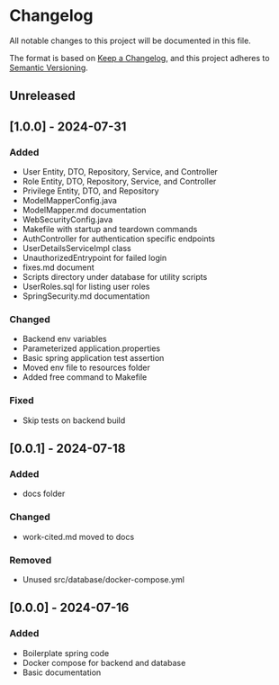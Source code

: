 # Changelog

All notable changes to this project will be documented in this file.

The format is based on [Keep a Changelog](https://keepachangelog.com/en/1.1.0/),
and this project adheres to [Semantic Versioning](https://semver.org/spec/v2.0.0.html).

## Unreleased 

## [1.0.0] - 2024-07-31

### Added
- User Entity, DTO, Repository, Service, and Controller
- Role Entity, DTO, Repository, Service, and Controller
- Privilege Entity, DTO, and Repository
- ModelMapperConfig.java
- ModelMapper.md documentation
- WebSecurityConfig.java
- Makefile with startup and teardown commands
- AuthController for authentication specific endpoints
- UserDetailsServiceImpl class
- UnauthorizedEntrypoint for failed login
- fixes.md document
- Scripts directory under database for utility scripts
- UserRoles.sql for listing user roles
- SpringSecurity.md documentation

### Changed
- Backend env variables
- Parameterized application.properties
- Basic spring application test assertion
- Moved env file to resources folder
- Added free command to Makefile

### Fixed
- Skip tests on backend build

## [0.0.1] - 2024-07-18

### Added
- docs folder

### Changed
- work-cited.md moved to docs

### Removed
- Unused src/database/docker-compose.yml

## [0.0.0] - 2024-07-16

### Added
- Boilerplate spring code
- Docker compose for backend and database
- Basic documentation